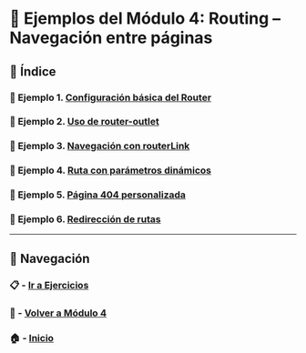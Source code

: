 # 🧪 Ejemplos del Módulo 4: Routing – Navegación entre páginas

## 📌 Índice

### 🧪 Ejemplo 1. [Configuración básica del Router](./Enunciados/Ejemplo_1.md)
### 🧪 Ejemplo 2. [Uso de router-outlet](./Enunciados/Ejemplo_2.md)
### 🧪 Ejemplo 3. [Navegación con routerLink](./Enunciados/Ejemplo_3.md)
### 🧪 Ejemplo 4. [Ruta con parámetros dinámicos](./Enunciados/Ejemplo_4.md)
### 🧪 Ejemplo 5. [Página 404 personalizada](./Enunciados/Ejemplo_5.md)
### 🧪 Ejemplo 6. [Redirección de rutas](./Enunciados/Ejemplo_6.md)

---

## 🔁 Navegación

### 📋 - [Ir a Ejercicios](../Ejercicios/README.md)

### 📘 - [Volver a Módulo 4](../Modulo_4.md)

### 🏠 - [Inicio](../../README.md)
